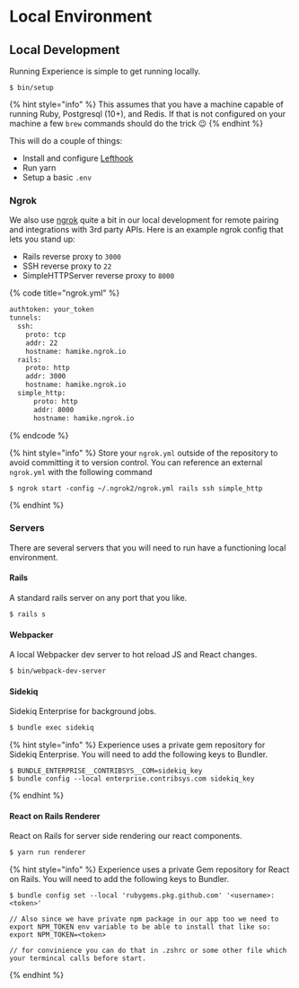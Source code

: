 # Local Environment

## Local Development

Running Experience is simple to get running locally.

```
$ bin/setup
```

{% hint style="info" %}
This assumes that you have a machine capable of running Ruby, Postgresql (10+), and Redis.  If that is not configured on your machine a few `brew` commands should do the trick 😉&#x20;
{% endhint %}

This will do a couple of things:

* Install and configure [Lefthook](https://github.com/evilmartians/lefthook)
* Run yarn
* Setup a basic `.env`

### Ngrok

We also use [ngrok](https://ngrok.com) quite a bit in our local development for remote pairing and integrations with 3rd party APIs.  Here is an example ngrok config that lets you stand up:

* Rails reverse proxy to `3000`
* SSH reverse proxy to `22`
* SimpleHTTPServer reverse proxy to `8000`

{% code title="ngrok.yml" %}
```bash
authtoken: your_token
tunnels:
  ssh:
    proto: tcp
    addr: 22
    hostname: hamike.ngrok.io
  rails:
    proto: http
    addr: 3000
    hostname: hamike.ngrok.io
  simple_http:
      proto: http
      addr: 8000
      hostname: hamike.ngrok.io
```
{% endcode %}

{% hint style="info" %}
Store your `ngrok.yml` outside of the repository to avoid committing it to version control.  You can reference an external `ngrok.yml` with the following command

```
$ ngrok start -config ~/.ngrok2/ngrok.yml rails ssh simple_http
```
{% endhint %}

### Servers

There are several servers that you will need to run have a functioning local environment.

#### Rails

A standard rails server on any port that you like.

```bash
$ rails s
```

#### Webpacker

A local Webpacker dev server to hot reload JS and React changes.

```bash
$ bin/webpack-dev-server
```

#### Sidekiq

Sidekiq Enterprise for background jobs.

```bash
$ bundle exec sidekiq
```

{% hint style="info" %}
Experience uses a private gem repository for Sidekiq Enterprise.  You will need to add the following keys to Bundler.

```
$ BUNDLE_ENTERPRISE__CONTRIBSYS__COM=sidekiq_key
$ bundle config --local enterprise.contribsys.com sidekiq_key
```
{% endhint %}

#### React on Rails Renderer

React on Rails for server side rendering our react components.

```bash
$ yarn run renderer
```

{% hint style="info" %}
Experience uses a private Gem repository for React on Rails.  You will need to add the following keys to Bundler.

```
$ bundle config set --local 'rubygems.pkg.github.com' '<username>:<token>'

// Also since we have private npm package in our app too we need to export NPM_TOKEN env variable to be able to install that like so:
export NPM_TOKEN=<token>

// for convinience you can do that in .zshrc or some other file which your termincal calls before start.
```
{% endhint %}
